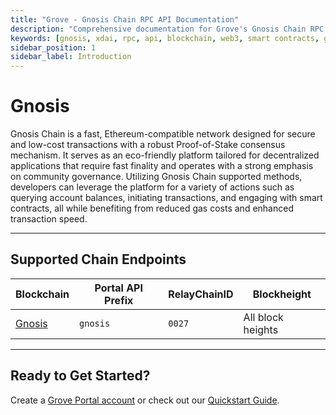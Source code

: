 ```yaml
---
title: "Grove - Gnosis Chain RPC API Documentation"
description: "Comprehensive documentation for Grove's Gnosis Chain RPC API, covering endpoint details and integration strategies for blockchain developers."
keywords: [gnosis, xdai, rpc, api, blockchain, web3, smart contracts, grove, pocket, pokt]
sidebar_position: 1
sidebar_label: Introduction
---
```


# Gnosis

Gnosis Chain is a fast, Ethereum-compatible network designed for secure and low-cost transactions with a robust Proof-of-Stake consensus mechanism. It serves as an eco-friendly platform tailored for decentralized applications that require fast finality and operates with a strong emphasis on community governance. Utilizing Gnosis Chain supported methods, developers can leverage the platform for a variety of actions such as querying account balances, initiating transactions, and engaging with smart contracts, all while benefiting from reduced gas costs and enhanced transaction speed.

---

## Supported Chain Endpoints

| Blockchain                     | Portal API Prefix | RelayChainID | Blockheight |
| ------------------------------ | ----------------- | ------------ | ----------- |
| [Gnosis](./endpoints/gnosis)   | `gnosis`  | `0027`         | All block heights |

---

## Ready to Get Started?

Create a [Grove Portal account](https://portal.grove.city) or check out our [Quickstart Guide](/guides/getting-started/quickstart).

